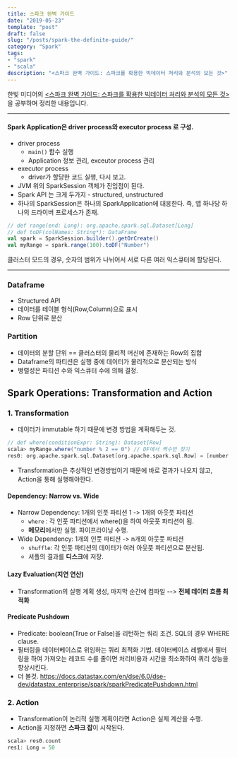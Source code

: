 ```yaml
---
title: 스파크 완벽 가이드
date: "2019-05-23"
template: "post"
draft: false
slug: "/posts/spark-the-definite-guide/"
category: "Spark"
tags:
- "spark"
- "scala"
description: "<스파크 완벽 가이드: 스파크를 확용한 빅데이터 처리와 분석의 모든 것>"
---
```

한빛 미디어의 [<스파크 완벽 가이드: 스파크를 확용한 빅데이터 처리와 분석의 모든 것>](https://book.naver.com/bookdb/book_detail.nhn?bid=14300380)을 공부하며 정리한 내용입니다.

---

#### Spark Application은 **driver process**와 **executor process** 로 구성.
- driver process
  - `main()` 함수 실행
  - Application 정보 관리, exceutor process 관리
- executor process
  - driver가 할당한 코드 실행, 다시 보고. 
- JVM 위의 SparkSession 객체가 진입점이 된다.
- Spark API 는 크게 두가지 - structured, unstructured
- 하나의 SparkSession은 하나의 SparkApplication에 대응한다. 즉, 앱 하나당 하나의 드라이버 프로세스가 존재.

```scala
// def range(end: Long): org.apache.spark.sql.Dataset[Long]
// def toDF(colNames: String*): DataFrame
val spark = SparkSession.builder().getOrCreate()
val myRange = spark.range(100).toDF("Number") 
```
클러스터 모드의 경우, 숫자의 범위가 나뉘어서 서로 다른 여러 익스큐터에 할당된다.

---

### Dataframe
- Structured API
- 데이터를 테이블 형식(Row,Column)으로 표시
- Row 단위로 분산

### Partition
- 데이터의 분할 단위 == 클러스터의 물리적 머신에 존재하는 Row의 집합 
- Dataframe의 파티션은 실행 중에 데이터가 물리적으로 분산되는 방식
- 병렬성은 파티션 수와 익스큐터 수에 의해 결정.

## Spark Operations: Transformation and Action

### 1. Transformation
- 데이터가 immutable 하기 때문에 변경 방법을 계획해두는 것.
```scala
// def where(conditionExpr: String): Dataset[Row]
scala> myRange.where("number % 2 == 0") // DF에서 짝수만 찾기
res0: org.apache.spark.sql.Dataset[org.apache.spark.sql.Row] = [number: bigint]
```
- Transformation은 추상적인 변경방법이기 때문에 바로 결과가 나오지 않고, Action을 통해 실행해야한다.

#### Dependency: Narrow vs. Wide
- Narrow Dependency: 1개의 인풋 파티션 1 -> 1개의 아웃풋 파티션
  - `where` : 각 인풋 파티션에서 where()을 하여 아웃풋 파티션이 됨.
  - **메모리**에서만 실행. 파이프라이닝 수행.
- Wide Dependency: 1개의 인풋 파티션 -> n개의 아웃풋 파티션
  -  `shuffle`: 각 인풋 파티션의 데이터가 여러 아웃풋 파티션으로 분산됨.
  - 셔플의 결과를 **디스크**에 저장.

#### Lazy Evaluation(지연 연산)
- Transformation의 실행 계획 생성, 마지막 순간에 컴파일 --> **전체 데이터 흐름 최적화**

#### Predicate Pushdown
- Predicate: boolean(True or False)을 리턴하는 쿼리 조건. SQL의 경우 WHERE clause.
- 필터링을 데이터베이스로 위임하는 쿼리 최적화 기법. 데이터베이스 레벨에서 필터링을 하여 가져오는 레코드 수를 줄이면 처리비용과 시간을 최소화하여 쿼리 성능을 향상시킨다.
- 더 볼것. https://docs.datastax.com/en/dse/6.0/dse-dev/datastax_enterprise/spark/sparkPredicatePushdown.html

### 2. Action
- Transformation이 논리적 실행 계획이라면 Action은 실제 계산을 수행.
- Action을 지정하면 **스파크 잡**이 시작된다.
```scala
scala> res0.count
res1: Long = 50
```